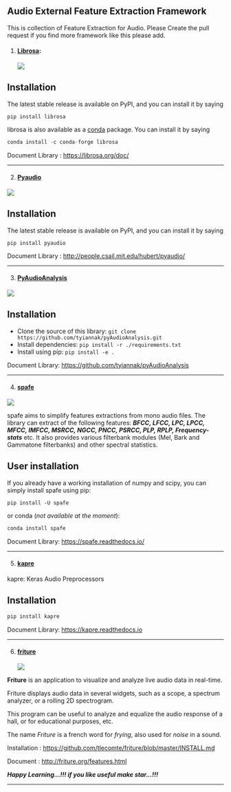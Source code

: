 ## Audio External Feature Extraction Framework

This is collection of Feature Extraction for Audio. Please Create the pull request if you find more framework like this please add.

1. #### [Librosa](https://librosa.org/): 

   ![](https://librosa.org/images/librosa_logo_text.png)

## Installation

The latest stable release is available on PyPI, and you can install it by saying

```
pip install librosa
```

librosa is also available as a [conda](https://anaconda.org/) package. You can install it by saying

```python
conda install -c conda-forge librosa
```

Document Library : https://librosa.org/doc/

---

2. #### [Pyaudio](https://github.com/jleb/pyaudio)

![](http://people.csail.mit.edu/hubert/pyaudio/images/snake-300.png)

## Installation

The latest stable release is available on PyPI, and you can install it by saying

```
pip install pyaudio
```

Document Library : http://people.csail.mit.edu/hubert/pyaudio/

---

3. #### [PyAudioAnalysis](https://github.com/tyiannak/pyAudioAnalysis)

![](https://github.com/tyiannak/pyAudioAnalysis/raw/master/icon.png)

## Installation

- Clone the source of this library: `git clone https://github.com/tyiannak/pyAudioAnalysis.git`
- Install dependencies: `pip install -r ./requirements.txt`
- Install using pip: `pip install -e .`

Document Library: https://github.com/tyiannak/pyAudioAnalysis

---

4. #### [spafe](https://github.com/SuperKogito/spafe)

![](https://github.com/SuperKogito/spafe/raw/master/logo.jpg)

spafe aims to simplify features extractions from mono audio files. The library can extract of the following features: ***BFCC, LFCC, LPC, LPCC, MFCC, IMFCC, MSRCC, NGCC, PNCC, PSRCC, PLP, RPLP, Frequency-stats*** etc. It also provides various filterbank modules (Mel, Bark and Gammatone filterbanks) and other spectral statistics.

## User installation

If you already have a working installation of numpy and scipy, you can simply install spafe using pip:

```
pip install -U spafe
```

or conda (*not available at the moment*):

```python
conda install spafe
```

Document Library: https://spafe.readthedocs.io/

---

5. #### [kapre](https://github.com/keunwoochoi/kapre)

kapre: Keras Audio Preprocessors

## Installation

```python
pip install kapre
```

Document Library: https://kapre.readthedocs.io

---

6. #### [friture](https://github.com/tlecomte/friture)

   ![](http://friture.org/images/friture-logo.png)

**Friture** is an application to visualize and analyze live audio data in real-time.

Friture displays audio data in several widgets, such as a scope, a spectrum analyzer, or a rolling 2D spectrogram.

This program can be useful to analyze and equalize the audio response of a hall, or for educational purposes, etc.

The name *Friture* is a french word for *frying*, also used for *noise* in a sound.

Installation : https://github.com/tlecomte/friture/blob/master/INSTALL.md

Document : http://friture.org/features.html

***Happy Learning...!!! if you like useful make star...!!!***

---



